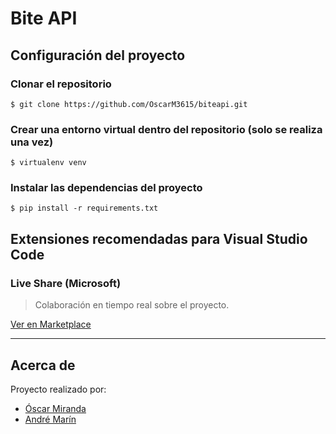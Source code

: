 # Bite API #

## Configuración del proyecto ##

### Clonar el repositorio ###

`$ git clone https://github.com/OscarM3615/biteapi.git`

### Crear una entorno virtual dentro del repositorio (solo se realiza una vez) ###

`$ virtualenv venv`

### Instalar las dependencias del proyecto ###

`$ pip install -r requirements.txt`

## Extensiones recomendadas para Visual Studio Code ##

### Live Share (Microsoft) ###

> Colaboración en tiempo real sobre el proyecto.

[Ver en Marketplace](https://marketplace.visualstudio.com/items?itemName=MS-vsliveshare.vsliveshare)

---

## Acerca de ##

Proyecto realizado por:

- [Óscar Miranda](https://github.com/OscarM3615)
- [André Marín](https://github.com/al180222)
